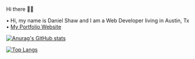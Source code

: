 <!--
**danimalcrackrz/danimalcrackrz** is a ✨ _special_ ✨ repository because its `README.md` (this file) appears on your GitHub profile.

Here are some ideas to get you started:

- 🔭 I’m currently working on ...
- 🌱 I’m currently learning ...
- 👯 I’m looking to collaborate on ...
- 🤔 I’m looking for help with ...
- 💬 Ask me about ...
- 📫 How to reach me: ...
- 😄 Pronouns: ...
- ⚡ Fun fact: ...
-->
Hi there 👋🏽

• Hi, my name is Daniel Shaw and I am a Web Developer living in Austin, Tx  
• [My Portfolio Website](https://danimalcrackrz.com)



[![Anurag's GitHub stats](https://github-readme-stats.vercel.app/api?username=danimalcrackrz&include_all_commits=false&count_private=true&show_icons=true&issues=20&theme=midnight-purple)](https://github.com/anuraghazra/github-readme-stats)

[![Top Langs](https://github-readme-stats.vercel.app/api/top-langs/?username=anuraghazra&layout=compact&theme=midnight-purple)](https://github.com/anuraghazra/github-readme-stats)
